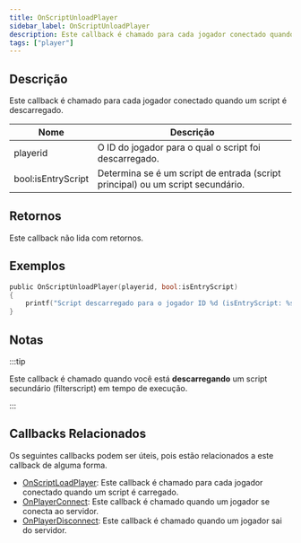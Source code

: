 ```yaml
---
title: OnScriptUnloadPlayer
sidebar_label: OnScriptUnloadPlayer
description: Este callback é chamado para cada jogador conectado quando um script é descarregado.
tags: ["player"]
---
```


<VersionWarn name='callback' version='omp v1.3.1.2748' />

## Descrição

Este callback é chamado para cada jogador conectado quando um script é descarregado.

| Nome          | Descrição                                                                 |
|---------------|---------------------------------------------------------------------------|
| playerid      | O ID do jogador para o qual o script foi descarregado.                    |
| bool:isEntryScript | Determina se é um script de entrada (script principal) ou um script secundário. |

## Retornos

Este callback não lida com retornos.

## Exemplos

```c
public OnScriptUnloadPlayer(playerid, bool:isEntryScript)
{
    printf("Script descarregado para o jogador ID %d (isEntryScript: %s).", playerid, isEntryScript ? "Sim" : "Não");
}
```

## Notas

:::tip

Este callback é chamado quando você está **descarregando** um script secundário (filterscript) em tempo de execução.

:::

## Callbacks Relacionados

Os seguintes callbacks podem ser úteis, pois estão relacionados a este callback de alguma forma. 

- [OnScriptLoadPlayer](OnScriptLoadPlayer): Este callback é chamado para cada jogador conectado quando um script é carregado.
- [OnPlayerConnect](OnPlayerConnect): Este callback é chamado quando um jogador se conecta ao servidor.
- [OnPlayerDisconnect](OnPlayerDisconnect): Este callback é chamado quando um jogador sai do servidor.
